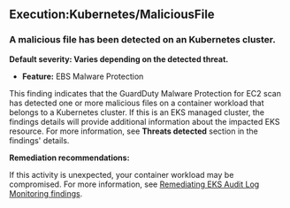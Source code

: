 Execution:Kubernetes/MaliciousFile
----------------------------------


### A malicious file has been detected on an Kubernetes cluster.


**Default severity: Varies depending on the detected threat.**


 * **Feature:** EBS Malware Protection

This finding indicates that the GuardDuty Malware Protection for EC2 scan has detected one or more malicious files on a container workload that belongs to a Kubernetes cluster. If this is an EKS managed cluster, the findings details will provide additional information about the impacted EKS resource. For more information, see **Threats detected** section in the findings' details.


**Remediation recommendations:**


If this activity is unexpected, your container workload may be compromised. For more information, see [Remediating EKS Audit Log Monitoring findings](https://docs.aws.amazon.com/guardduty/latest/ug/guardduty-remediate-kubernetes.html).

